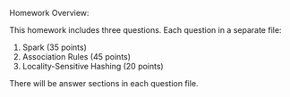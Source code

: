 Homework Overview:

This homework includes three questions. Each question in a separate file: 

1. Spark (35 points)
2. Association Rules (45 points)
3. Locality-Sensitive Hashing (20 points)

There will be answer sections in each question file. 